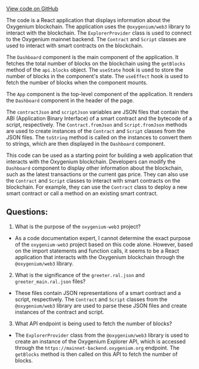 [View code on GitHub](https://github.com/oxygenium-network/oxygenium-web3/packages/cli/templates/react/src/App.tsx)

The code is a React application that displays information about the Oxygenium blockchain. The application uses the `@oxygenium/web3` library to interact with the blockchain. The `ExplorerProvider` class is used to connect to the Oxygenium mainnet backend. The `Contract` and `Script` classes are used to interact with smart contracts on the blockchain.

The `Dashboard` component is the main component of the application. It fetches the total number of blocks on the blockchain using the `getBlocks` method of the `api.blocks` object. The `useState` hook is used to store the number of blocks in the component's state. The `useEffect` hook is used to fetch the number of blocks when the component mounts.

The `App` component is the top-level component of the application. It renders the `Dashboard` component in the header of the page.

The `contractJson` and `scriptJson` variables are JSON files that contain the ABI (Application Binary Interface) of a smart contract and the bytecode of a script, respectively. The `Contract.fromJson` and `Script.fromJson` methods are used to create instances of the `Contract` and `Script` classes from the JSON files. The `toString` method is called on the instances to convert them to strings, which are then displayed in the `Dashboard` component.

This code can be used as a starting point for building a web application that interacts with the Oxygenium blockchain. Developers can modify the `Dashboard` component to display other information about the blockchain, such as the latest transactions or the current gas price. They can also use the `Contract` and `Script` classes to interact with smart contracts on the blockchain. For example, they can use the `Contract` class to deploy a new smart contract or call a method on an existing smart contract.
## Questions: 
 1. What is the purpose of the `oxygenium-web3` project?
- As a code documentation expert, I cannot determine the exact purpose of the `oxygenium-web3` project based on this code alone. However, based on the import statements and function calls, it seems to be a React application that interacts with the Oxygenium blockchain through the `@oxygenium/web3` library.

2. What is the significance of the `greeter.ral.json` and `greeter_main.ral.json` files?
- These files contain JSON representations of a smart contract and a script, respectively. The `Contract` and `Script` classes from the `@oxygenium/web3` library are used to parse these JSON files and create instances of the contract and script.

3. What API endpoint is being used to fetch the number of blocks?
- The `ExplorerProvider` class from the `@oxygenium/web3` library is used to create an instance of the Oxygenium Explorer API, which is accessed through the `https://mainnet-backend.oxygenium.org` endpoint. The `getBlocks` method is then called on this API to fetch the number of blocks.